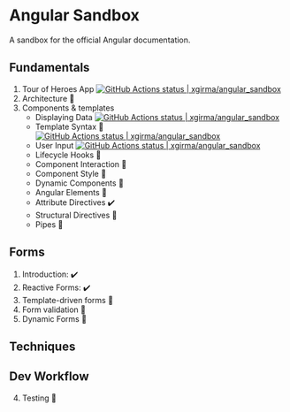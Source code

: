 # Angular Sandbox

A sandbox for the official Angular documentation.

## Fundamentals
1. Tour of Heroes App [![GitHub Actions status | xgirma/angular_sandbox](https://github.com/xgirma/angular_sandbox/workflows/tour-of-heroes-app/badge.svg)](https://github.com/xgirma/angular_sandbox/actions?workflow=tour-of-heroes-app)
2. Architecture :construction:
3. Components & templates
    * Displaying Data [![GitHub Actions status | xgirma/angular_sandbox](https://github.com/xgirma/angular_sandbox/workflows/displaying-data/badge.svg)](https://github.com/xgirma/angular_sandbox/actions?workflow=displaying-data)
    * Template Syntax :construction: [![GitHub Actions status | xgirma/angular_sandbox](https://github.com/xgirma/angular_sandbox/workflows/template-syntax/badge.svg)](https://github.com/xgirma/angular_sandbox/actions?workflow=template-syntax)
    * User Input [![GitHub Actions status | xgirma/angular_sandbox](https://github.com/xgirma/angular_sandbox/workflows/user-input/badge.svg)](https://github.com/xgirma/angular_sandbox/actions?workflow=user-input)
    * Lifecycle Hooks :construction:
    * Component Interaction :construction:
    * Component Style :construction:
    * Dynamic Components :construction:
    * Angular Elements :construction:
    * Attribute Directives :heavy_check_mark:
    * Structural Directives :construction:
    * Pipes :construction:

## Forms
1. Introduction: :heavy_check_mark:
2. Reactive Forms: :heavy_check_mark:
3. Template-driven forms :construction:
4. Form validation :construction:
5. Dynamic Forms :construction:

## Techniques
## Dev Workflow
4. Testing :construction:
